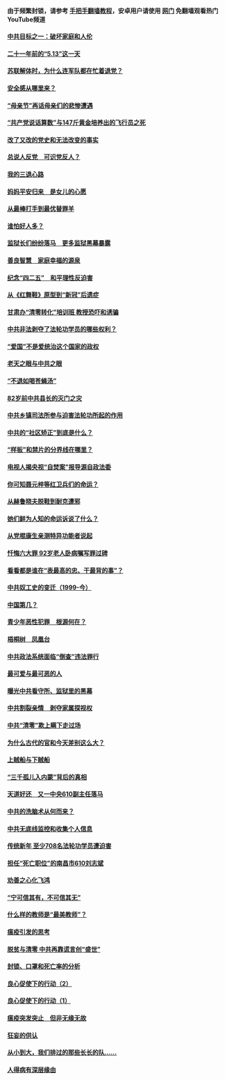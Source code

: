 #### 由于频繁封锁，请参考 [手把手翻墙教程](https://github.com/gfw-breaker/guides/wiki/)，安卓用户请使用 [网门](https://github.com/gfw-breaker/nogfw/blob/master/dl.md?t=05130101) 免翻墙观看热门YouTube频道 

#### [中共目标之一：破坏家庭和人伦](../pages/19/424454.md?t=05130101) 

#### [二十一年前的“5.13”这一天](../pages/19/424814.md?t=05130101) 

#### [苏联解体时，为什么连军队都在忙着退党？](../pages/19/424335.md?t=05130101) 

#### [安全感从哪里来？](../pages/19/424336.md?t=05130101) 

#### [“母亲节”再话母亲们的悲惨遭遇](../pages/19/424234.md?t=05130101) 

#### [“共产党说话算数”与147斤黄金培养出的飞行员之死](../pages/19/424115.md?t=05130101) 

#### [改了又改的党史和无法改变的事实](../pages/19/424037.md?t=05130101) 

#### [总说人反党　可识党反人？](../pages/19/423820.md?t=05130101) 

#### [我的三退心路](../pages/19/423876.md?t=05130101) 

#### [妈妈平安归来　是女儿的心愿](../pages/19/423947.md?t=05130101) 

#### [从最棒打手到最优替罪羊](../pages/19/423819.md?t=05130101) 

#### [谁怕好人多？](../pages/19/423774.md?t=05130101) 

#### [监狱长们纷纷落马　更多监狱黑幕暴露](../pages/19/423787.md?t=05130101) 

#### [善良智慧　家庭幸福的源泉](../pages/19/423632.md?t=05130101) 

#### [纪念“四二五”　和平理性反迫害](../pages/19/423660.md?t=05130101) 

#### [从《红舞鞋》原型到“新冠”后遗症](../pages/19/423509.md?t=05130101) 

#### [甘肃办“清零转化”培训班 教授恐吓和诱骗](../pages/19/423498.md?t=05130101) 

#### [中共非法剥夺了法轮功学员的哪些权利？](../pages/19/423392.md?t=05130101) 

#### [“爱国”不是爱统治这个国家的政权](../pages/19/423029.md?t=05130101) 

#### [老天之眼与中共之眼](../pages/19/423378.md?t=05130101) 

#### [“不退如喝苍蝇汤”](../pages/19/423287.md?t=05130101) 

#### [82岁前中共县长的灭门之灾](../pages/19/423055.md?t=05130101) 

#### [中共乡镇司法所参与迫害法轮功所起的作用](../pages/19/423064.md?t=05130101) 

#### [中共的“社区矫正”到底是什么？](../pages/19/422870.md?t=05130101) 

#### [“样板”和禁片的分界线在哪里？](../pages/19/422704.md?t=05130101) 

#### [电视人揭央视“自焚案”报导源自政法委](../pages/19/422770.md?t=05130101) 

#### [你可知聂元梓等红卫兵们的命运？](../pages/19/422848.md?t=05130101) 

#### [从赫鲁晓夫脱鞋到耐克遭邪](../pages/19/422826.md?t=05130101) 

#### [她们鲜为人知的命运诉说了什么？](../pages/19/422754.md?t=05130101) 

#### [从党棍康生亲测特异功能者说起](../pages/19/422657.md?t=05130101) 

#### [忏悔六大罪 92岁老人卧病嘱写罪过碑](../pages/19/422750.md?t=05130101) 

#### [看看都是谁在“表最高的忠、干最背的事”？](../pages/19/422703.md?t=05130101) 

#### [中共奴工史的变迁（1999-今）](../pages/19/422656.md?t=05130101) 

#### [中国第几？](../pages/19/422496.md?t=05130101) 

#### [青少年恶性犯罪　根源何在？](../pages/19/422449.md?t=05130101) 

#### [梧桐树　凤凰台](../pages/19/422442.md?t=05130101) 

#### [中共政法系统面临“倒查”违法罪行](../pages/19/422497.md?t=05130101) 

#### [最可爱与最可恶的人](../pages/19/422448.md?t=05130101) 

#### [曝光中共看守所、监狱里的黑幕](../pages/19/422390.md?t=05130101) 

#### [中共割裂亲情　剥夺家属探视权](../pages/19/422364.md?t=05130101) 

#### [中共“清零”欺上瞒下走过场](../pages/19/422306.md?t=05130101) 

#### [为什么古代的官和今天差别这么大？](../pages/19/422228.md?t=05130101) 

#### [上贼船与下贼船](../pages/19/422276.md?t=05130101) 

#### [“三千孤儿入内蒙”背后的真相](../pages/19/422229.md?t=05130101) 

#### [天道好还　又一中央610副主任落马](../pages/19/422155.md?t=05130101) 

#### [中共的洗脑术从何而来？](../pages/19/422154.md?t=05130101) 

#### [中共无底线监控和收集个人信息](../pages/19/422039.md?t=05130101) 

#### [传统新年 至少708名法轮功学员遭迫害](../pages/19/421946.md?t=05130101) 

#### [担任“死亡职位”的南昌市610刘志斌](../pages/19/421957.md?t=05130101) 

#### [劝善之心化飞鸿](../pages/19/421164.md?t=05130101) 

#### [“宁可信其有，不可信其无”](../pages/19/421691.md?t=05130101) 

#### [什么样的教师是“最美教师”？](../pages/19/421755.md?t=05130101) 

#### [瘟疫引发的思考](../pages/19/421594.md?t=05130101) 

#### [脱贫与清零 中共再靠谎言创“盛世”](../pages/19/421590.md?t=05130101) 

#### [封锁、口罩和死亡率的分析](../pages/19/421495.md?t=05130101) 

#### [良心促使下的行动（2）](../pages/19/421361.md?t=05130101) 

#### [良心促使下的行动（1）](../pages/19/421302.md?t=05130101) 

#### [瘟疫突发突止　但非无缘无故](../pages/19/421281.md?t=05130101) 

#### [狂妄的供认](../pages/19/421199.md?t=05130101) 

#### [从小到大，我们排过的那些长长的队……](../pages/19/421243.md?t=05130101) 

#### [人得病有深层缘由](../pages/19/420864.md?t=05130101) 

